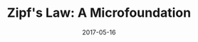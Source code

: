 ---
title: "Zipf's Law: A Microfoundation"
collection: publications
link: http://ssrn.com/abstract=2808237
date: 2017-05-16
slides: https://alexisakira.github.io/files/slides/slides_Zipf.pdf
---
